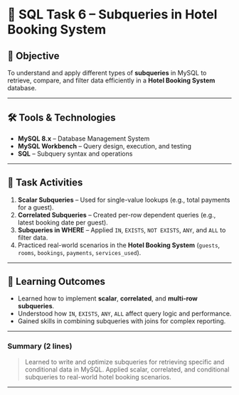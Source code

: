 # 📌 SQL Task 6 – Subqueries in Hotel Booking System

## 🎯 Objective

To understand and apply different types of **subqueries** in MySQL to retrieve, compare, and filter data efficiently in a **Hotel Booking System** database.

---

## 🛠️ Tools & Technologies

* **MySQL 8.x** – Database Management System
* **MySQL Workbench** – Query design, execution, and testing
* **SQL** – Subquery syntax and operations

---

## 📁 Task Activities

1. **Scalar Subqueries** – Used for single-value lookups (e.g., total payments for a guest).
2. **Correlated Subqueries** – Created per-row dependent queries (e.g., latest booking date per guest).
3. **Subqueries in WHERE** – Applied `IN`, `EXISTS`, `NOT EXISTS`, `ANY`, and `ALL` to filter data.
4. Practiced real-world scenarios in the **Hotel Booking System** (`guests`, `rooms`, `bookings`, `payments`, `services_used`).

---

## 📌 Learning Outcomes

* Learned how to implement **scalar**, **correlated**, and **multi-row subqueries**.
* Understood how `IN`, `EXISTS`, `ANY`, `ALL` affect query logic and performance.
* Gained skills in combining subqueries with joins for complex reporting.

---

### **Summary (2 lines)**

> Learned to write and optimize subqueries for retrieving specific and conditional data in MySQL.
> Applied scalar, correlated, and conditional subqueries to real-world hotel booking scenarios.

---


